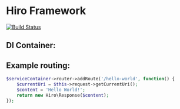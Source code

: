 # Hiro Framework

[![Build Status](https://travis-ci.org/bgruszka/hiro.svg?branch=master)](https://travis-ci.org/bgruszka/hiro)

## DI Container:

## Example routing:
```php
$serviceContainer->router->addRoute('/hello-world', function() {
    $currentUri = $this->request->getCurrentUri();
    $content = 'Hello World!';
    return new Hiro\Response($content);
});
```